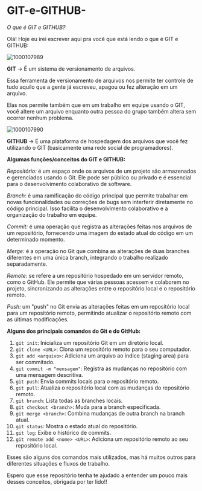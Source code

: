 # GIT-e-GITHUB-
*O que é GIT e GITHUB?*

Olá! Hoje eu irei escrever aqui pra você que está lendo o que é  GIT e GITHUB: 

![1000107989](https://github.com/Eloiza15/GIT-e-GITHUB-/assets/168553661/c357bda6-b765-42cd-98dd-03a7bc71bf80)

**GIT** -> É um sistema de versionamento de arquivos.

Essa ferramenta de versionamento de arquivos nos permite ter controle de tudo aquilo que a gente já escreveu, apagou ou fez alteração em um arquivo. 

Elas nos permite também que em um trabalho em equipe usando o GIT, você altere um arquivo enquanto outra pessoa do grupo também altera sem ocorrer nenhum problema.

![1000107990](https://github.com/Eloiza15/GIT-e-GITHUB-/assets/168553661/748cb91f-451c-4f10-ba56-d304cbc2d2de)

**GITHUB** -> É uma plataforma de hospedagem dos arquivos que você fez utilizando o GIT (basicamente uma rede social de programadores).

**Algumas funções/conceitos do GIT e GITHUB:**

*Repositório:* é um espaço onde os arquivos de um projeto são armazenados e gerenciados usando o Git. Ele pode ser público ou privado e é essencial para o desenvolvimento colaborativo de software.

*Branch:* é uma ramificação do código principal que permite trabalhar em novas funcionalidades ou correções de bugs sem interferir diretamente no código principal. Isso facilita o desenvolvimento colaborativo e a organização do trabalho em equipe.

*Commit:* é uma operação que registra as alterações feitas nos arquivos de um repositório, fornecendo uma imagem do estado atual do código em um determinado momento.

*Merge:*  é a operação no Git que combina as alterações de duas branches diferentes em uma única branch, integrando o trabalho realizado separadamente.

*Remote:* se refere a um repositório hospedado em um servidor remoto, como o GitHub. Ele permite que várias pessoas acessem e colaborem no projeto, sincronizando as alterações entre o repositório local e o repositório remoto.

*Push:* um "push" no Git envia as alterações feitas em um repositório local para um repositório remoto, permitindo atualizar o repositório remoto com as últimas modificações.

**Alguns dos principais comandos do Git e do GitHub:**

1. `git init`: Inicializa um repositório Git em um diretório local.
2. `git clone <URL>`: Clona um repositório remoto para o seu computador.
3. `git add <arquivo>`: Adiciona um arquivo ao índice (staging area) para ser commitado.
4. `git commit -m "mensagem"`: Registra as mudanças no repositório com uma mensagem descritiva.
5. `git push`: Envia commits locais para o repositório remoto.
6. `git pull`: Atualiza o repositório local com as mudanças do repositório remoto.
7. `git branch`: Lista todas as branches locais.
8. `git checkout <branch>`: Muda para a branch especificada.
9. `git merge <branch>`: Combina mudanças de outra branch na branch atual.
10. `git status`: Mostra o estado atual do repositório.
11. `git log`: Exibe o histórico de commits.
12. `git remote add <nome> <URL>`: Adiciona um repositório remoto ao seu repositório local.

Esses são alguns dos comandos mais utilizados, mas há muitos outros para diferentes situações e fluxos de trabalho.

Espero que esse repositório tenha te ajudado a entender um pouco mais desses conceitos, obrigada por ter lido!!
